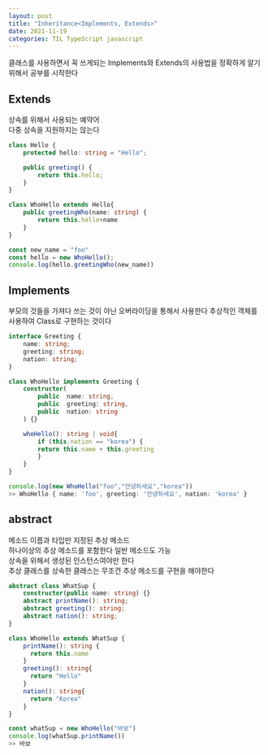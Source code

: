 ```yaml
---
layout: post
title: "Inheritance<Implements, Extends>"
date: 2021-11-19
categories: TIL TypeScript javascript
---
```


클래스를 사용하면서 꼭 쓰게되는 Implements와 Extends의 사용법을 정확하게 알기위해서 공부를 시작한다

## Extends

상속를 위해서 사용되는 예약어  
다중 상속을 지원하지는 않는다

```typescript
class Hello {
    protected hello: string = "Hello";

    public greeting() {
        return this.hello;
    }
}

class WhoHello extends Hello{
    public greetingWho(name: string) {
        return this.hello+name
    }  
}

const new_name = "foo"
const hello = new WhoHello();
console.log(hello.greetingWho(new_name))

```
## Implements

부모의 것들을 가져다 쓰는 것이 아닌 오버라이딩을 통해서 사용한다
추상적인 객체를 사용하여 Class로 구현하는 것이다

```typescript
interface Greeting {
    name: string;
    greeting: string;
    nation: string;
}

class WhoHello implements Greeting {
    constructor(
        public  name: string,
        public  greeting: string,
        public  nation: string
    ) {}

    whoHello(): string | void{
        if (this.nation == "korea") {
        return this.name + this.greeting
        }  
    }
}

console.log(new WhoHello("foo","안녕하세요","korea"))
>> WhoHello { name: 'foo', greeting: '안녕하세요', nation: 'korea' }
```
## abstract

메소드 이름과 타입만 지정된 추상 메소드  
하나이상의 추상 메소드를 포함한다 일반 메소드도 가능  
상속을 위해서 생성된 인스턴스여야만 한다   
추상 클래스를 상속한 클래스는 무조건 추상 메소드를 구현을 해야한다

```typescript
abstract class WhatSup {
    constructor(public name: string) {}
    abstract printName(): string;
    abstract greeting(): string;
    abstract nation(): string;
}

class WhoHello extends WhatSup {
    printName(): string {
      return this.name
    }
    greeting(): string{
      return "Hello"
    }
    nation(): string{
      return "Korea"
    }
}

const whatSup = new WhoHello("바보")
console.log(whatSup.printName())
>> 바보
```

